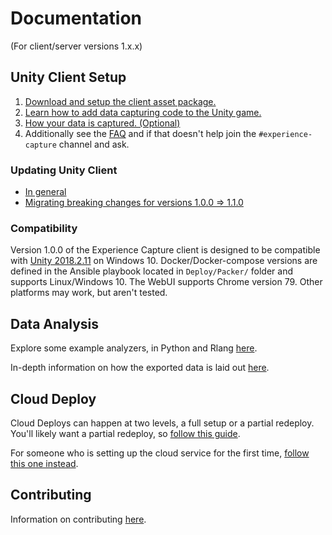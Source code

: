 # Documentation

(For client/server versions 1.x.x)

## Unity Client Setup

1. [Download and setup the client asset package.](Setup.md)
1. [Learn how to add data capturing code to the Unity game.](Coding.md)
1. [How your data is captured. (Optional)](About-Capture.md)
1. Additionally see the [FAQ](FAQ.md) and if that doesn't help join the `#experience-capture` channel and ask.

### Updating Unity Client

- [In general](Updating.md)
- [Migrating breaking changes for versions 1.0.0 => 1.1.0](Updating-To-1.1.0.md)

### Compatibility

Version 1.0.0 of the Experience Capture client is designed
to be compatible with [Unity 2018.2.11](https://unity3d.com/get-unity/download/archive) on Windows 10. Docker/Docker-compose versions
are defined in the Ansible playbook located in `Deploy/Packer/` folder and supports Linux/Windows 10.
The WebUI supports Chrome version 79. Other platforms may work, but aren't tested.

## Data Analysis

Explore some example analyzers, in Python and Rlang [here](/ExampleAnalyzers/README.md).

In-depth information on how the exported data is laid out [here](Export-Format.md).

## Cloud Deploy

Cloud Deploys can happen at two levels, a full setup or a partial redeploy. You'll likely want
a partial redeploy, so [follow this guide](Partial-Deploy.md).

For someone who is setting up the cloud service for the first time, [follow this one instead](Full-Deploy.md).

## Contributing

Information on contributing [here](Contributing.md).
